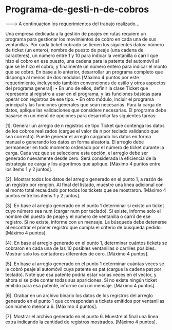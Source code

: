 # Programa-de-gesti-n-de-cobros

---> A continuacion los requerimientos del trabajo realizado...

Una empresa dedicada a la gestión de peajes en rutas requiere un programa para gestionar los movimientos de cobro
en cada una de sus ventanillas. Por cada ticket cobrado se tienen los siguientes datos: número de ticket (un entero),
nombre de puesto de peaje (una cadena de caracteres), un número entre 1 y 10 para indicar la ventanilla o carril que
hizo el cobro en ese puesto, una cadena para la patente del automóvil al que se le hizo el cobro, y finalmente un
número entero para indicar el monto que se cobró.
En base a lo anterior, desarrollar un programa completo que disponga al menos de dos módulos [Máximo 4 puntos
por este requerimiento, incluyendo también convenciones de estilo y otros aspectos del programa general]:
• En uno de ellos, definir la clase Ticket que represente al registro a usar en el programa, y las funciones básicas
para operar con registros de ese tipo.
• En otro módulo, incluir el programa principal y las funciones generales que sean necesarias. Para la carga de
datos, aplique las validaciones que considere necesarias. El programa debe basarse en un menú de opciones
para desarrollar las siguientes tareas:

[1]. Generar un arreglo de n registros de tipo Ticket que contenga los datos de los cobros realizados (cargue el valor de
n por teclado validando que sea correcto). Puede generar el arreglo cargando los datos en forma manual o
generando los datos en forma aleatoria. El arreglo debe permanecer en todo momento ordenado por el número
de ticket durante la carga. Cada vez que se seleccione esta opción, el arreglo debe ser generado nuevamente
desde cero. Será considerada la eficiencia de la estrategia de carga y los algoritmos que aplique. [Máximo 4 puntos
entre los ítems 1 y 2 juntos].

[2]. Mostrar todos los datos del arreglo generado en el punto 1, a razón de un registro por renglón. Al final del listado,
muestre una línea adicional con el monto total recaudado por todos los tickets que se mostraron. [Máximo 4
puntos entre los ítems 1 y 2 juntos].

[3]. En base al arreglo generado en el punto 1 determinar si existe un ticket cuyo número sea num (cargar num por
teclado). Si existe, informe solo el nombre del puesto de peaje y el número de ventanilla o carril de ese registro. Si
no existe, informe con un mensaje. La búsqueda debe detenerse al encontrar el primer registro que cumpla el
criterio de busqueda pedido. [Máximo 4 puntos].

[4]. En base al arreglo generado en el punto 1, determinar cuántos tickets se cobraron en cada una de las 10 posibles
ventanillas o carriles posibles. Mostrar solo los contadores diferentes de cero. [Máximo 4 puntos].

[5]. En base al arreglo generado en el punto 1 determinar cuántas veces se le cobró peaje al automóvil cuya patente es
pat (cargue la cadena pat por teclado). Note que esa patente podría estar varias veces en el vector, y ahora sí se
pide contar todas sus apariciones. Si no existe ningún ticket emitido para esa patente, informe con un mensaje.
[Máximo 4 puntos].

[6]. Grabar en un archivo binario los datos de los registros del arreglo generado en el punto 1 que correspondan a
tickets emitidos por ventanillas con número menor a 6. [Máximo 4 puntos].

[7]. Mostrar el archivo generado en el punto 6. Muestre al final una línea extra indicando la cantidad de registros
mostrados. [Máximo 4 puntos].
